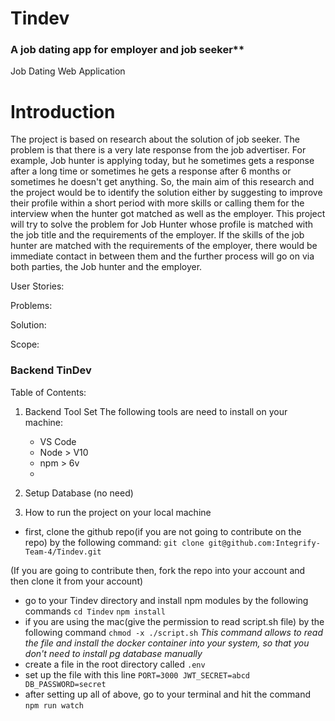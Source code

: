 # Tindev
### A job dating app for employer and job seeker**
Job Dating Web Application

# Introduction

The project is based on research about the solution of job seeker. The problem is that there is a very late response from the 
job advertiser. For example, Job hunter is applying today, but he sometimes gets a response after a long time or sometimes he gets
a response after 6 months  or sometimes he doesn't get anything. So, the main aim of this research and the project would be to identify
the solution either by suggesting to improve their profile within a short period with more skills or calling them for the interview when
the hunter got matched as well as the employer. This project will try to solve the problem for Job Hunter whose profile is matched with the
job title and the requirements of the employer. If the skills of the job hunter are matched with the requirements of the employer, 
there would be immediate contact in between them and the further process will go on via both parties, the Job hunter and the employer.


User Stories:






Problems:




Solution:




Scope: 




### Backend TinDev

Table of Contents:
1. Backend Tool Set
     The following tools are need to install on your machine:
    - VS Code
    - Node > V10
    - npm > 6v
    - 
2.  Setup Database (no need)

3. How to run the project on your local machine
- first, clone the github repo(if you are not going to contribute on the repo) by the following command: `git clone git@github.com:Integrify-Team-4/Tindev.git `
















(If you are going to contribute then, fork the repo into your account and then clone it from your account)
- go to your Tindev directory and install npm modules by the following commands
`cd Tindev` 
`npm install`
- if you are using the mac(give the permission to read script.sh file) by the following command
`chmod -x ./script.sh`
*This command allows to read the file and install the docker container into your system, so that you don't need to install pg database manually*
- create a file in the root directory called `.env`
- set up the file with this line
`PORT=3000
JWT_SECRET=abcd
DB_PASSWORD=secret`
- after setting up all of above, go to your terminal and hit the command `npm run watch`
